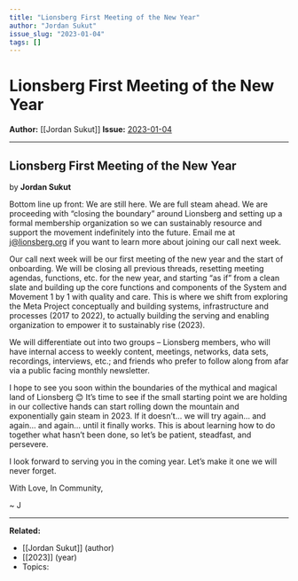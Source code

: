 ```yaml
---
title: "Lionsberg First Meeting of the New Year"
author: "Jordan Sukut"
issue_slug: "2023-01-04"
tags: []
---
```


# Lionsberg First Meeting of the New Year

**Author:** [[Jordan Sukut]]
**Issue:** [2023-01-04](https://plex.collectivesensecommons.org/2023-01-04/)

---

## Lionsberg First Meeting of the New Year
by **Jordan Sukut**

Bottom line up front: We are still here. We are full steam ahead. We are proceeding with “closing the boundary” around Lionsberg and setting up a formal membership organization so we can sustainably resource and support the movement indefinitely into the future. Email me at [j@lionsberg.org](mailto:j@lionsberg.org) if you want to learn more about joining our call next week.

Our call next week will be our first meeting of the new year and the start of onboarding. We will be closing all previous threads, resetting meeting agendas, functions, etc. for the new year, and starting “as if” from a clean slate and building up the core functions and components of the System and Movement 1 by 1 with quality and care. This is where we shift from exploring the Meta Project conceptually and building systems, infrastructure and processes (2017 to 2022), to actually building the serving and enabling organization to empower it to sustainably rise (2023).

We will differentiate out into two groups – Lionsberg members, who will have internal access to weekly content, meetings, networks, data sets, recordings, interviews, etc.; and friends who prefer to follow along from afar via a public facing monthly newsletter.

I hope to see you soon within the boundaries of the mythical and magical land of Lionsberg 😊 It’s time to see if the small starting point we are holding in our collective hands can start rolling down the mountain and exponentially gain steam in 2023. If it doesn’t… we will try again… and again… and again… until it finally works. This is about learning how to do together what hasn’t been done, so let’s be patient, steadfast, and persevere.

I look forward to serving you in the coming year. Let’s make it one we will never forget.

With Love, In Community,

~ J

---

**Related:**
- [[Jordan Sukut]] (author)
- [[2023]] (year)
- Topics: 

